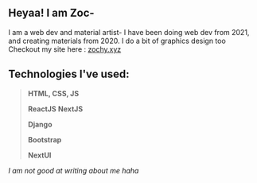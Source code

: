 ## Heyaa! I am Zoc- 

I am a web dev and material artist- I have been doing web dev from 2021, and creating materials from 2020. I do a bit of graphics design too
Checkout my site here : [zochy.xyz](https:/zochy.xyz)

## Technologies I've used: 
>**HTML, CSS, JS**
>
>**ReactJS**
>**NextJS**
>
>**Django**
>
>**Bootstrap**
>
>**NextUI**

*I am not good at writing about me haha*

